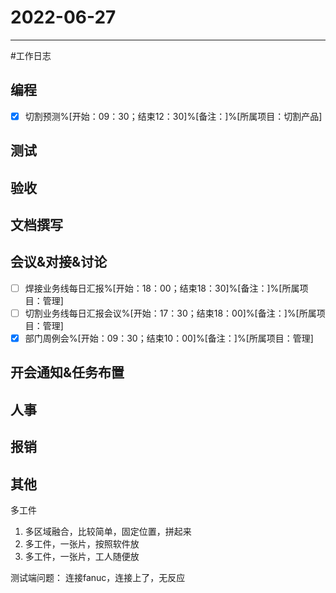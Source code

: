 # 2022-06-27 

---

#工作日志

## 编程
- [x] 切割预测%[开始：09：30；结束12：30]%[备注：]%[所属项目：切割产品]


## 测试



## 验收 



## 文档撰写 



## 会议&对接&讨论

- [ ] 焊接业务线每日汇报%[开始：18：00；结束18：30]%[备注：]%[所属项目：管理]
- [ ] 切割业务线每日汇报会议%[开始：17：30；结束18：00]%[备注：]%[所属项目：管理]
- [x] 部门周例会%[开始：09：30；结束10：00]%[备注：]%[所属项目：管理]

## 开会通知&任务布置



## 人事



## 报销



## 其他


多工件

1. 多区域融合，比较简单，固定位置，拼起来
2. 多工件，一张片，按照软件放
3. 多工件，一张片，工人随便放

测试端问题：
连接fanuc，连接上了，无反应
